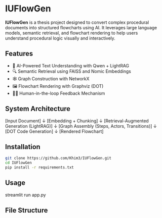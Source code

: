 # IUFlowGen

**IUFlowGen** is a thesis project designed to convert complex procedural documents into structured flowcharts using AI. It leverages large language models, semantic retrieval, and flowchart rendering to help users understand procedural logic visually and interactively.

## Features

- 🧠 AI-Powered Text Understanding with Qwen + LightRAG
- 🔍 Semantic Retrieval using FAISS and Nomic Embeddings
- 🕸️ Graph Construction with NetworkX
- 🖼️ Flowchart Rendering with Graphviz (DOT)
- 🧑‍💻 Human-in-the-loop Feedback Mechanism

## System Architecture
[Input Document]
↓
[Embedding + Chunking]
↓
[Retrieval-Augmented Generation (LightRAG)]
↓
[Graph Assembly (Steps, Actors, Transitions)]
↓
[DOT Code Generation]
↓
[Rendered Flowchart]

## Installation

```bash
git clone https://github.com/Khim3/IUFlowGen.git
cd IUFlowGen
pip install -r requirements.txt
```

## Usage
streamlit run app.py

## File Structure


